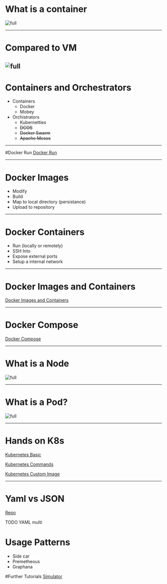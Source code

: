 # What is a container
![full](https://microshak.github.io/MicroNotes/Images/dockervsvm.png)

---
# Compared to VM
![full](https://microshak.github.io/MicroNotes/Images/dockervsvm2.png)
---

# Containers and Orchestrators
* Containers
  * Docker
  * Mobey
* Orchistrators
  * Kubernetties
  * ~~DCOS~~
  * ~~Docker Swarm~~
  * ~~Apache Mesos~~

---
#Docker Run
[Docker Run](https://microshak.github.io/MicroNotes/Notes.html?path=Containers/Docker/DockerRun) 

---
# Docker Images 

  * Modify
  * Build
  * Map to local directory (persistance)
  * Upload to repository

---
# Docker Containers
* Run (locally or remotely)
* SSH Into 
* Expose external ports
* Setup a internal network
---

# Docker Images and Containers 
[Docker Images and Containers](https://microshak.github.io/MicroNotes/Notes.html?path=Containers/Docker/ImagesAndContainers)


---

# Docker Compose

[Docker Compose](https://microshak.github.io/MicroNotes/Notes.html?path=Containers/DockerCompose/GettingStarted)

---

# What is a Node  

![full](https://upload.wikimedia.org/wikipedia/commons/6/69/IBM_PC_5150.jpg)

---

# What is a Pod?
![full](https://d33wubrfki0l68.cloudfront.net/fe03f68d8ede9815184852ca2a4fd30325e5d15a/98064/docs/tutorials/kubernetes-basics/public/images/module_03_pods.svg)

---
# Hands on K8s

[Kubernetes Basic](https://microshak.github.io/MicroNotes/Notes.html?path=Containers/Kubernetes/Basic)

[Kubernetes  Commands](https://microshak.github.io/MicroNotes/Notes.html?path=Containers/Kubernetes/Commands)


[Kubernetes Custom Image](https://microshak.github.io/MicroNotes/Notes.html?path=Containers/Kubernetes/CustomImage)



---
# Yaml vs JSON
[Repo](https://github.com/Microshak/MicroNotes/tree/master/Containers/YamlVsJSON.md)

TODO YAML multi


# Usage Patterns
* Side car
* Premetheous
* Graphana



#Further Tutorials
[Simulator](https://kubernetes.io/docs/tutorials/kubernetes-basics/create-cluster/cluster-interactive/)
